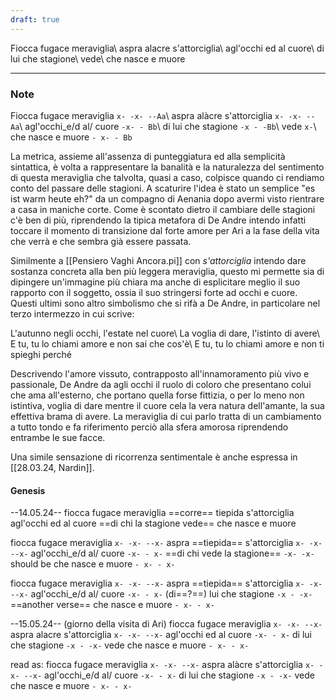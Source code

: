 ```yaml
---
draft: true
---
```


Fiocca fugace meraviglia\\
aspra alacre s'attorciglia\\
agl'occhi ed al cuore\\
di lui che stagione\\
vede\\
che nasce e muore

---
### Note
Fiocca fugace meraviglia `x- -x- --Aa`\\
aspra alàcre s'attorciglia `x- -x- --Aa`\\
agl'occhi_e/d al/ cuore `-x- - Bb`\\
di lui che stagione `-x - -Bb`\\
vede `x-`\\
che nasce e muore `- x- - Bb`

La metrica, assieme all'assenza di punteggiatura ed alla semplicità sintattica, è volta a rappresentare la banalità e la naturalezza del sentimento di questa meraviglia che talvolta, quasi a caso, colpisce quando ci rendiamo conto del passare delle stagioni. A scaturire l'idea è stato un semplice "es ist warm heute eh?" da un compagno di Aenania dopo avermi visto rientrare a casa in maniche corte. Come è scontato dietro il cambiare delle stagioni c'è ben di più, riprendendo la tipica metafora di De Andre intendo infatti toccare il momento di transizione dal forte amore per Ari a la fase della vita che verrà e che sembra già essere passata.

Similmente a [[Pensiero Vaghi Ancora.pi]] con _s'attorciglia_ intendo dare sostanza concreta alla ben più leggera meraviglia, questo mi permette sia di dipingere un'immagine più chiara ma anche di esplicitare meglio il suo rapporto con il soggetto, ossia il suo stringersi forte ad occhi e cuore. Questi ultimi sono altro simbolismo che si rifà a De Andre, in particolare nel terzo intermezzo in cui scrive:

L'autunno negli occhi, l'estate nel cuore\\ 
La voglia di dare, l'istinto di avere\\
E tu, tu lo chiami amore e non sai che cos'è\\
E tu, tu lo chiami amore e non ti spieghi perché

Descrivendo l'amore vissuto, contrapposto all'innamoramento più vivo e passionale, De Andre da agli occhi il ruolo di coloro che presentano colui che ama all'esterno, che portano quella forse fittizia, o per lo meno non istintiva, voglia di dare mentre il cuore cela la vera natura dell'amante, la sua effettiva brama di avere. La meraviglia di cui parlo tratta di un cambiamento a tutto tondo e fa riferimento perciò alla sfera amorosa riprendendo entrambe le sue facce.

Una simile sensazione di ricorrenza sentimentale è anche espressa in [[28.03.24, Nardin]].
#### Genesis
--14.05.24--
fiocca fugace meraviglia
==corre== tiepida s'attorciglia
agl'occhi ed al cuore
==di chi la stagione vede==
che nasce e muore

fiocca fugace meraviglia `x- -x- --x-`
aspra ==tiepida== s'attorciglia `x- -x- --x-`
agl'occhi_e/d al/ cuore `-x- - x-`
==di chi vede la stagione== `-x- -x-` should be
che nasce e muore `- x- - x-`

fiocca fugace meraviglia `x- -x- --x-`
aspra ==tiepida== s'attorciglia `x- -x- --x-`
agl'occhi_e/d al/ cuore `-x- - x-`
(di==?==) lui che stagione `-x - -x-`
==another verse==
che nasce e muore `- x- - x-`

--15.05.24-- (giorno della visita di Ari)
fiocca fugace meraviglia `x- -x- --x-`
aspra alacre s'attorciglia `x- -x- --x-`
agl'occhi ed al cuore `-x- - x-`
di lui che stagione `-x - -x-`
vede
che nasce e muore `- x- - x-`

read as:
fiocca fugace meraviglia `x- -x- --x-`
aspra alàcre s'attorciglia `x- -x- --x-`
agl'occhi_e/d al/ cuore `-x- - x-`
di lui che stagione `-x - -x-`
vede
che nasce e muore `- x- - x-`
